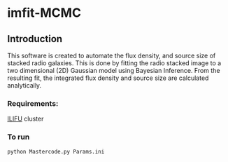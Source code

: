 # imfit-MCMC

## Introduction 
This software is created to automate the flux density, and source size of stacked radio galaxies. This is done by fitting the radio stacked image to a two dimensional (2D) Gaussian model using Bayesian Inference. From the resulting fit, the integrated flux density and source size are calculated analytically.

### Requirements:

[ILIFU](http://docs.ilifu.ac.za/#/) cluster

### To run
```python
python Mastercode.py Params.ini
```
